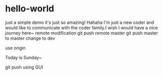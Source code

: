 # hello-world
just a simple demo
it's just so amazing!
Hahaha I'm just a new coder and would like to communicate with the coder family.I wish I would have a nice journey here~
remote modification
git push remote master
git push master to master
change to dev 

use origin

Today is Sunday~

git push using GUI
